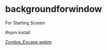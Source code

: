 # backgroundforwindow
For Starting Screen

#npm install

[Zombie_Escape.webm](https://github.com/DontSEEMyusername/backgroundforwindow/assets/138610417/71b3c64e-b32d-44cf-9104-b7806b20ef2b)
